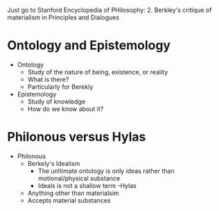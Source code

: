Just go to Stanford Encyclopedia of PHilosophy:
2. Berkley's critique of materialism in Principles and Dialogues

Ontology and Epistemology
=========================
- Ontology
    * Study of the nature of being, existence, or reality
    * What is there?
    * Particularly for Berekly
- Epistemology
    * Study of knowledge
    * How do we know about it?

Philonous versus Hylas
======================
- Philonous
    * Berkely's Idealism
        - The unltimate ontology is only ideas rather than motional/physical substance
        - Ideals is not a shallow term
-Hylas
    * Anything other than materialsim
    * Accepts material substances
